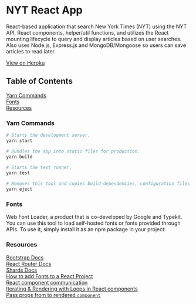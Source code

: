 # NYT React App

React-based application that search New York Times (NYT) using the NYT API, React components, helper/util functions, and utilizes the React mounting lifecycle to query and display articles based on user searches. Also uses Node.js, Express.js and MongoDB/Mongoose so users can save articles to read later.

[View on Heroku](https://nytreactjs.herokuapp.com)

## Table of Contents

[Yarn Commands](#yarn-commands)<br>
[Fonts](#fonts)<br>
[Resources](#resources)

### Yarn Commands

```bash
# Starts the development server.
yarn start

# Bundles the app into static files for production.
yarn build
    
# Starts the test runner.
yarn test

# Removes this tool and copies build dependencies, configuration files and scripts into the app directory. If you do this, you can’t go back!
yarn eject
```

### Fonts

Web Font Loader, a product that is co-developed by Google and Typekit. You can use this tool to load self-hosted fonts or fonts provided through APIs. To use it, simply install it as an npm package in your project:

### Resources

[Bootstrap Docs](https://getbootstrap.com/docs/4.0/getting-started/introduction/)<br>
[React Router Docs](https://github.com/ReactTraining/react-router)<br>
[Shards Docs](https://designrevision.com/docs/shards/)<br>
[How to add Fonts to a React Project](https://scotch.io/@micwanyoike/how-to-add-fonts-to-a-react-project)<br>
[React component communication](https://www.javascriptstuff.com/component-communication/)<br>
[Iterating & Rendering with Loops in React components](https://thinkster.io/tutorials/iterating-and-rendering-loops-in-react)<br>
[Pass props from <Route> to rendered `component`](https://github.com/ReactTraining/react-router/issues/4627)<br>
